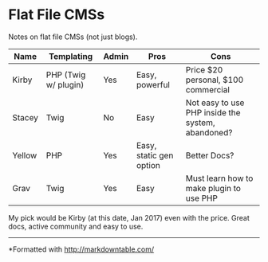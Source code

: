 # Flat File CMSs

Notes on flat file CMSs (not just blogs).

| Name   | Templating           | Admin | Pros                    | Cons                                              |
|--------|----------------------|-------|-------------------------|---------------------------------------------------|
| Kirby  | PHP (Twig w/ plugin) | Yes   | Easy, powerful          | Price $20 personal, $100 commercial               |
| Stacey | Twig                 | No    | Easy                    | Not easy to use PHP inside the system, abandoned? |
| Yellow | PHP                  | Yes   | Easy, static gen option | Better Docs?                                      |
| Grav   | Twig                 | Yes   | Easy                    | Must learn how to make plugin to use PHP          |

My pick would be Kirby (at this date, Jan 2017) even with the price. Great docs, active community and easy to use.

----

*Formatted with http://markdowntable.com/

